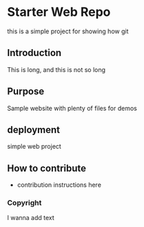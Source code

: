 # Starter Web Repo

this is a simple project for showing how git

## Introduction
This is long, and this is not so long


## Purpose

Sample website with plenty of files for demos

## deployment
simple web project

## How to contribute
- contribution instructions here

### Copyright
I wanna add text


